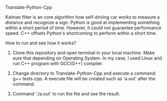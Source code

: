 Translate-Python-Cpp

Kalman filter is an core algorithm how self-driving car works to measure a distance and recognize a sign. Python is good at implementing something within a short period of time. However, it could not guarantee performance speed. C++ offsets Python's shortcoming to perform within a short time. 

How to run and see how it works?

1. Clone this repository and open terminal in your local machine. Make sure that depending on Operating System. In my case, I used Linux and run C++ program with GCC(G++) compiler.
2. Change directory to Translate-Python-Cpp and execute a command: g++ tests.cpp. A execute file will be created such as 'a.out' after the command.

3. Command './a.out' to run the file and see the result.
